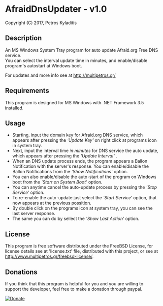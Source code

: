# AfraidDnsUpdater - v1.0
Copyright (C) 2017, Petros Kyladitis

## Description
An MS Windows System Tray program for auto update Afraid.org Free DNS service.  
You can select the interval update time in minutes, and enable/disable program's autostart at Windows boot.  
  
For updates and more info see at <http://multipetros.gr/>

## Requirements
This program is designed for MS Windows with .NET Framework 3.5 installed.

## Usage
- Starting, input the domain key for Afraid.org DNS service, which appears after pressing the _'Update Key'_ on right click at programs icon in system tray.
- Next, input the interval time _in minutes_ for DNS service the auto update, which appears after pressing the _'Update Interval'_ .
- When an DNS update process ends, the program appears a Ballon Notification with the server's response. You can enable/disable the Ballon Notifications from the _'Show Notifications'_ option.
- You can also enable/disable the auto-start of the program on Windows boot from the _'Start on System Boot'_ option.
- You can anytime cancel the auto-update process by pressing the _'Stop Service'_ option.
- To re-enable the auto-update just select the _'Start Service'_ option, that now appears at the previous possition.
- By double click on the programs icon at system tray, you can see the last server response.
- The same you can do by sellect the _'Show Last Action'_ option.

## License
This program is free software distributed under the FreeBSD License,
for license details see at 'license.txt' file, distributed with
this project, or see at <http://www.multipetros.gr/freebsd-license/>.

## Donations
If you think that this program is helpful for you and you are willing to support the developer, feel free to  make a donation through paypal.  

[![Donate](https://img.shields.io/badge/Donate-PayPal-green.svg)](https://www.paypal.com/cgi-bin/webscr?cmd=_donations&business=LBX4FRPFLLDXQ&lc=GR&item_name=Petros%20Kyladitis&currency_code=EUR&bn=PP%2dDonationsBF%3abtn_donate_SM%2egif%3aNonHosted)